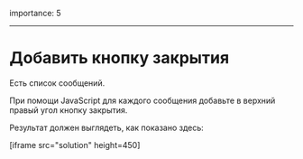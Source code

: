 importance: 5

---

# Добавить кнопку закрытия

Есть список сообщений.

При помощи JavaScript для каждого сообщения добавьте в верхний правый угол кнопку закрытия.

Результат должен выглядеть, как показано здесь:

[iframe src="solution" height=450]
